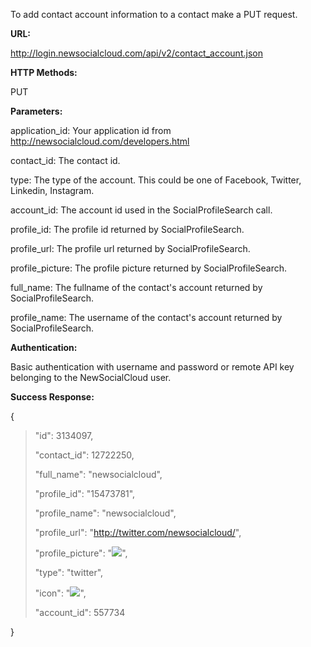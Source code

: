 To add contact account information to a contact make a PUT request.

**URL:**

http://login.newsocialcloud.com/api/v2/contact_account.json

**HTTP Methods:**

PUT

**Parameters:**

<p>application_id: Your application id from <a href='http://newsocialcloud.com/developers.html'>http://newsocialcloud.com/developers.html</a></p>
<p>contact_id: The contact id.</p>
<p>type: The type of the account. This could be one of Facebook, Twitter, Linkedin, Instagram.</p>
<p>account_id: The account id used in the SocialProfileSearch call.</p>
<p>profile_id: The profile id returned by SocialProfileSearch.</p>
<p>profile_url: The profile url returned by SocialProfileSearch.</p>
<p>profile_picture: The profile picture returned by SocialProfileSearch.</p>
<p>full_name: The fullname of the contact's account returned by SocialProfileSearch.</p>
<p>profile_name: The username of the contact's account returned by SocialProfileSearch.</p>

**Authentication:**

Basic authentication with username and password or remote API key belonging to the NewSocialCloud user.

**Success Response:**

{
> <p>"id": 3134097,</p>
> <p>"contact_id": 12722250,</p>
> <p>"full_name": "newsocialcloud",</p>
> <p>"profile_id": "15473781",</p>
> <p>"profile_name": "newsocialcloud",</p>
> <p>"profile_url": "<a href='http://twitter.com/newsocialcloud/'>http://twitter.com/newsocialcloud/</a>",</p>
> <p>"profile_picture": "<img src='http://pbs.twimg.com/profile_images/3667750807/0d1114cb36f85b8b49e45bacf9bcc485_normal.png' />",</p>
> <p>"type": "twitter",</p>
> <p>"icon": "<img src='http://snd-assets.s3.amazonaws.com/icons/somicro/twitter.png' />",</p>
> <p>"account_id": 557734</p>
}